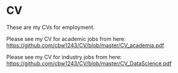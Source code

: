 # CV

These are my CVs for employment. 

Please see my CV for academic jobs from here: https://github.com/cbw1243/CV/blob/master/CV_academia.pdf

Please see my CV for industry jobs from here: https://github.com/cbw1243/CV/blob/master/CV_DataScience.pdf
